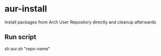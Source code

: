 # aur-install
Install packages from Arch User Repository directly and cleanup afterwards

## Run script
sh aur.sh "repo-name"
